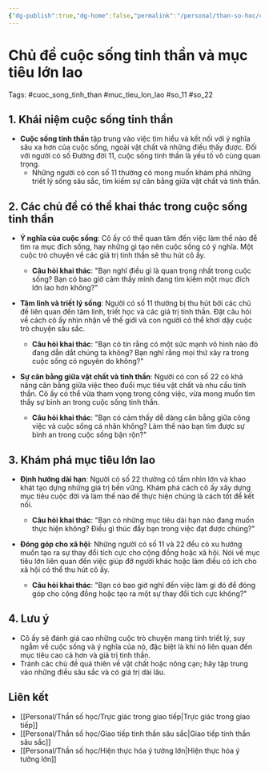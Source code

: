 ```yaml
---
{"dg-publish":true,"dg-home":false,"permalink":"/personal/than-so-hoc/chu-de-cuoc-song-tinh-than-va-muc-tieu-lon-lao/","dgPassFrontmatter":true,"noteIcon":"","updated":"2025-01-14T22:28:27.835+07:00"}
---
```



# Chủ đề cuộc sống tinh thần và mục tiêu lớn lao
Tags: #cuoc_song_tinh_than #muc_tieu_lon_lao #so_11 #so_22

## 1. Khái niệm cuộc sống tinh thần
- **Cuộc sống tinh thần** tập trung vào việc tìm hiểu và kết nối với ý nghĩa sâu xa hơn của cuộc sống, ngoài vật chất và những điều thấy được. Đối với người có số Đường đời 11, cuộc sống tinh thần là yếu tố vô cùng quan trọng.
  - Những người có con số 11 thường có mong muốn khám phá những triết lý sống sâu sắc, tìm kiếm sự cân bằng giữa vật chất và tinh thần.

## 2. Các chủ đề có thể khai thác trong cuộc sống tinh thần
- **Ý nghĩa của cuộc sống**: Cô ấy có thể quan tâm đến việc làm thế nào để tìm ra mục đích sống, hay những gì tạo nên cuộc sống có ý nghĩa. Một cuộc trò chuyện về các giá trị tinh thần sẽ thu hút cô ấy.
  - **Câu hỏi khai thác**: "Bạn nghĩ điều gì là quan trọng nhất trong cuộc sống? Bạn có bao giờ cảm thấy mình đang tìm kiếm một mục đích lớn lao hơn không?"
  
- **Tâm linh và triết lý sống**: Người có số 11 thường bị thu hút bởi các chủ đề liên quan đến tâm linh, triết học và các giá trị tinh thần. Đặt câu hỏi về cách cô ấy nhìn nhận về thế giới và con người có thể khơi dậy cuộc trò chuyện sâu sắc.
  - **Câu hỏi khai thác**: "Bạn có tin rằng có một sức mạnh vô hình nào đó đang dẫn dắt chúng ta không? Bạn nghĩ rằng mọi thứ xảy ra trong cuộc sống có nguyên do không?"

- **Sự cân bằng giữa vật chất và tinh thần**: Người có con số 22 có khả năng cân bằng giữa việc theo đuổi mục tiêu vật chất và nhu cầu tinh thần. Cô ấy có thể vừa tham vọng trong công việc, vừa mong muốn tìm thấy sự bình an trong cuộc sống tinh thần.
  - **Câu hỏi khai thác**: "Bạn có cảm thấy dễ dàng cân bằng giữa công việc và cuộc sống cá nhân không? Làm thế nào bạn tìm được sự bình an trong cuộc sống bận rộn?"

## 3. Khám phá mục tiêu lớn lao
- **Định hướng dài hạn**: Người có số 22 thường có tầm nhìn lớn và khao khát tạo dựng những giá trị bền vững. Khám phá cách cô ấy xây dựng mục tiêu cuộc đời và làm thế nào để thực hiện chúng là cách tốt để kết nối.
  - **Câu hỏi khai thác**: "Bạn có những mục tiêu dài hạn nào đang muốn thực hiện không? Điều gì thúc đẩy bạn trong việc đạt được chúng?"

- **Đóng góp cho xã hội**: Những người có số 11 và 22 đều có xu hướng muốn tạo ra sự thay đổi tích cực cho cộng đồng hoặc xã hội. Nói về mục tiêu lớn liên quan đến việc giúp đỡ người khác hoặc làm điều có ích cho xã hội có thể thu hút cô ấy.
  - **Câu hỏi khai thác**: "Bạn có bao giờ nghĩ đến việc làm gì đó để đóng góp cho cộng đồng hoặc tạo ra một sự thay đổi tích cực không?"

## 4. Lưu ý
- Cô ấy sẽ đánh giá cao những cuộc trò chuyện mang tính triết lý, suy ngẫm về cuộc sống và ý nghĩa của nó, đặc biệt là khi nó liên quan đến mục tiêu cao cả hơn và giá trị tinh thần.
- Tránh các chủ đề quá thiên về vật chất hoặc nông cạn; hãy tập trung vào những điều sâu sắc và có giá trị dài lâu.

## Liên kết
- [[Personal/Thần số học/Trực giác trong giao tiếp\|Trực giác trong giao tiếp]]
- [[Personal/Thần số học/Giao tiếp tinh thần sâu sắc\|Giao tiếp tinh thần sâu sắc]]
- [[Personal/Thần số học/Hiện thực hóa ý tưởng lớn\|Hiện thực hóa ý tưởng lớn]]